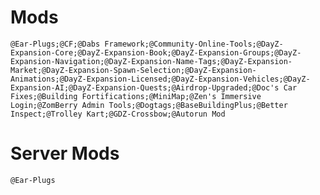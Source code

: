 # Mods

`@Ear-Plugs;@CF;@Dabs Framework;@Community-Online-Tools;@DayZ-Expansion-Core;@DayZ-Expansion-Book;@DayZ-Expansion-Groups;@DayZ-Expansion-Navigation;@DayZ-Expansion-Name-Tags;@DayZ-Expansion-Market;@DayZ-Expansion-Spawn-Selection;@DayZ-Expansion-Animations;@DayZ-Expansion-Licensed;@DayZ-Expansion-Vehicles;@DayZ-Expansion-AI;@DayZ-Expansion-Quests;@Airdrop-Upgraded;@Doc's Car Fixes;@Building Fortifications;@MiniMap;@Zen's Immersive Login;@ZomBerry Admin Tools;@Dogtags;@BaseBuildingPlus;@Better Inspect;@Trolley Kart;@GDZ-Crossbow;@Autorun Mod`

# Server Mods

`@Ear-Plugs`
